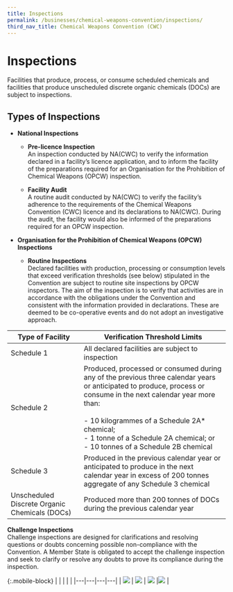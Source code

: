 ```yaml
---
title: Inspections
permalink: /businesses/chemical-weapons-convention/inspections/
third_nav_title: Chemical Weapons Convention (CWC)
---
```


# Inspections

Facilities that produce, process, or consume scheduled chemicals and facilities that produce unscheduled discrete organic chemicals (DOCs) are subject to inspections.

## Types of Inspections

-   **National Inspections**
    
    -   **Pre-licence Inspection**
     <br>An inspection conducted by NA(CWC) to verify the information declared in a facility’s licence application, and to inform the facility of the preparations required for an Organisation for the Prohibition of Chemical Weapons (OPCW) inspection.
        

    -   **Facility Audit**
    <br>A routine audit conducted by NA(CWC) to verify the facility’s adherence to the requirements of the Chemical Weapons Convention (CWC) licence and its declarations to NA(CWC). During the audit, the facility would also be informed of the preparations required for an OPCW inspection.

        
-   **Organisation for the Prohibition of Chemical Weapons (OPCW) Inspections**
    
    -   **Routine Inspections**
   <br>Declared facilities with production, processing or consumption levels that exceed verification thresholds (see below) stipulated in the Convention are subject to routine site inspections by OPCW inspectors. The aim of the inspection is to verify that activities are in accordance with the obligations under the Convention and consistent with the information provided in declarations. These are deemed to be co-operative events and do not adopt an investigative approach.

        
| Type of Facility | Verification Threshold Limits |
|--|--|
| Schedule 1 | All declared facilities are subject to inspection |
| Schedule 2 | Produced, processed or consumed during any of the previous three calendar years or anticipated to produce, process or consume in the next calendar year more than: <br><br> - 10 kilogrammes of a Schedule 2A* chemical; <br> - 1 tonne of a Schedule 2A chemical; or <br> - 10 tonnes of a Schedule 2B chemical |
| Schedule 3 | Produced in the previous calendar year or anticipated to produce in the next calendar year in excess of 200 tonnes aggregate of any Schedule 3 chemical |
| Unscheduled Discrete Organic Chemicals (DOCs) | Produced more than 200 tonnes of DOCs during the previous calendar year |

**Challenge Inspections**  
Challenge inspections are designed for clarifications and resolving questions or doubts concerning possible non-compliance with the Convention. A Member State is obligated to accept the challenge inspection and seek to clarify or resolve any doubts to prove its compliance during the inspection.

{:.mobile-block}
|  |   |   |   |
|---|---|---|---|
|  ![](/images/whitebox.jpg) | [![](/images/cwc/inspect1.jpg)](/businesses/chemical-weapons-convention/inspections/opcw-inspection-process) | [![](/images/cwc/inspect2.jpg)](/businesses/chemical-weapons-convention/inspections/notification-period) |![](/images/whitebox.jpg) |
